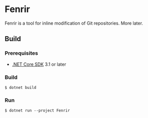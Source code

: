 Fenrir
======

Fenrir is a tool for inline modification of Git repositories. More later.

Build
-----

### Prerequisites

- [.NET Core SDK][dotnet-core-sdk] 3.1 or later

### Build

```console
$ dotnet build
```

### Run

```console
$ dotnet run --project Fenrir
```

[dotnet-core-sdk]: https://dot.net/
